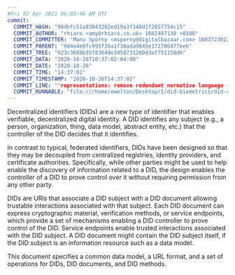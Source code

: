 ```yaml
---
#Fri 02 Apr 2021 06:03:46 AM UTC
commit:
  COMMIT_HASH: "98dbfc51a93843202ed19a3f140d1f2657754c15"
  COMMIT_AUTHOR: "rhiaro <amy@rhiaro.co.uk> 1602497138 +0100"
  COMMIT_COMMITTER: "Manu Sporny <msporny@digitalbazaar.com> 1603723022 -0400"
  COMMIT_PARENT: "9d4e4e0fc995f26a1f38ada9845e372786477eeb"
  COMMIT_TREE: "923c3689b35f83649e3458731260d3af751158d6"
  COMMIT_DATA: "2020-10-26T10:37:02-04:00"
  COMMIT_DATE: "2020-10-26"
  COMMIT_TIME: "14:37:02"
  COMMIT_TIMESTAMP: "2020-10-26T14:37:02"
  COMMIT_LINE: ""representations: remove redundant normative language (normative reqs are more explicit in subsequent sentences) towards #384"
  COMMIT_RUNNABLE: "file:///home/ewelton/Desktop/I/did-biometrics/did-core-dataset/analysis/gitinfo/98dbfc51a93843202ed19a3f140d1f2657754c15/snapshot/index.html"
---
```


<section id="abstract">
<p>
<a>Decentralized identifiers</a> (DIDs) are a new type of identifier that
enables verifiable, decentralized digital identity. A <a>DID</a> identifies any
subject (e.g., a person, organization, thing, data model, abstract entity, etc.)
that the controller of the <a>DID</a> decides that it identifies.

In contrast to typical, federated identifiers, DIDs have been designed
so that they may be decoupled from centralized registries, identity providers,
and certificate authorities. Specifically, while other parties might be used
to help enable the discovery of information related to a <a>DID</a>,
the design enables the controller of a <a>DID</a> to prove control over it
without requiring permission from any other party.

<a>DID</a>s are URIs that associate a <a>DID subject</a> with a <a>DID
document</a> allowing trustable interactions associated with that subject.
Each <a>DID document</a> can express cryptographic material, verification
methods, or <a>service endpoints</a>, which provide a set of mechanisms
enabling a <a>DID controller</a> to prove control of the <a>DID</a>.
<a>Service endpoints</a> enable trusted interactions associated with the
<a>DID subject</a>. A <a>DID document</a> might contain the <a>DID subject</a>
itself, if the <a>DID subject</a> is an information resource such as a data model.
    </p>
<p>
This document specifies a common data model, a URL format, and a set of
operations for <a>DIDs</a>, <a>DID documents</a>, and <a>DID methods</a>.
    </p>
</section>
